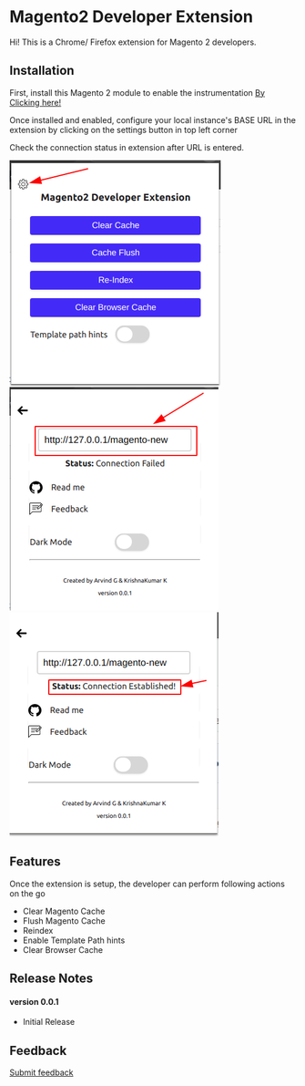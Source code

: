 # Magento2 Developer Extension

Hi! This is a Chrome/ Firefox extension for Magento 2 developers. 

## Installation

First, install this Magento 2 module to enable the instrumentation 
[By Clicking here!](https://github.com/IncognitoGeeks/Magento-2-Dev-Extension)


Once installed and enabled, configure your local instance's BASE URL in the extension by clicking on the settings button in top left corner

Check the connection status in extension after URL is entered.

![alt text](https://github.com/G-Arvind/Magento-Chrome-Extension/blob/develop/Chrome_Ext/screen_shots/chrome_ext_settings.png "Settings")
![alt text](https://github.com/G-Arvind/Magento-Chrome-Extension/blob/develop/Chrome_Ext/screen_shots/chrome_ext_url.png "Url")
![alt text](https://github.com/G-Arvind/Magento-Chrome-Extension/blob/develop/Chrome_Ext/screen_shots/chrome_ext_status.png "Connection")


## Features

Once the extension is setup, the developer can perform following actions on the go

 - Clear Magento Cache
 - Flush Magento Cache
 - Reindex
 - Enable Template Path hints
 - Clear Browser Cache
## Release Notes
#### version 0.0.1
 - Initial Release

## Feedback

[Submit feedback](https://docs.google.com/forms/d/e/1FAIpQLScy4YFGFdNUtaYKDWZIsGWZte_SFZVxXdpDeKhqf8RP_sE2fw/viewform)

